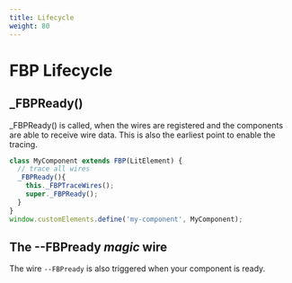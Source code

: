 ```yaml
---
title: Lifecycle
weight: 80
---
```

# FBP Lifecycle

## _FBPReady()
_FBPReady() is called, when the wires are registered and the components are able to receive wire data.
This is also the earliest point to enable the tracing.

```javascript
class MyComponent extends FBP(LitElement) {  
  // trace all wires
  _FBPReady(){
    this._FBPTraceWires();
    super._FBPReady();
  }
}
window.customElements.define('my-component', MyComponent);

```

## The **--FBPready** *magic* wire
The wire `--FBPready` is also triggered when your component is ready.
